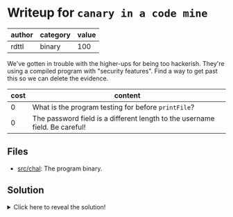 # Writeup for `canary in a code mine`

| author | category | value |
|--------|----------|-------|
| rdttl  |  binary  |  100  |

We've gotten in trouble with the higher-ups for being too hackerish. They're using a compiled program with "security features". Find a way to get past this so we can delete the evidence.

| cost |                                   content                                   |
|------|-----------------------------------------------------------------------------|
|  0   | What is the program testing for before `printFile`?                         |
|  0   | The password field is a different length to the username field. Be careful! |

## Files

- [src/chal](src/chal): The program binary.

## Solution

<details>
<summary>Click here to reveal the solution!</summary>

### The Big Idea

We can find that our "win" function, `printFile`, is protected by a few
checks.

That is, we not only need to set `admin` to `1`, but we also need to preserve the
integrity of the hardcoded canary, and make sure our username or password isn't
just all `A`.

### Walkthrough

1. The canary is simply two bytes: `\0`, and `A`. We can overwrite the
username slot, and then the canary, and then `p64(1)` for the admin variable.
Note that we can't simply use the same payload for the password, as it'll
overwrite the canary.

2. A sample solution is provided.

### Flag(s)

- `BEGINNER{ruFfL3d_s0me_F34th3r5}`

</details>
